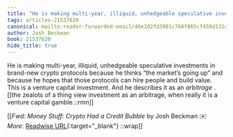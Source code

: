```yaml
---
title: "He is making multi-year, illiquid, unhedgeable speculative investments in brand-new ..."
tags: articles-21537620
canonical: mailto:reader-forwarded-email/46e102fd3901c766f865cf459d131c96
author: Josh Beckman
book: 21537620
hide_title: true
---
```


He is making multi-year, illiquid, unhedgeable speculative investments in brand-new crypto protocols because he thinks “the market’s going up” and because he hopes that those protocols can hire people and build value. This is a venture capital investment. And he describes it as an *arbitrage* .
[[the zealots of a thing view investment as an arbitrage, when really it is a venture capital gamble.::rmn]]


[[<cite>_Fwd: Money Stuff: Crypto Had a Credit Bubble_</cite> by Josh Beckman ✉️<br>
_More_: [Readwise URL](https://readwise.io/open/427692478){:target="_blank"}
::wrap]]